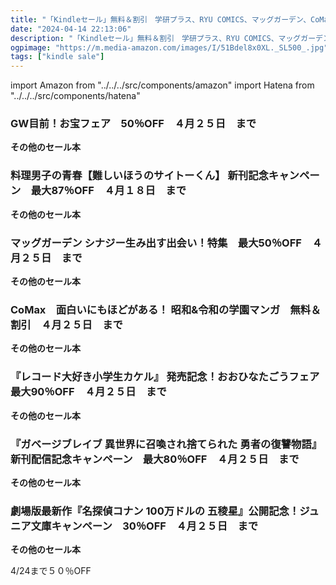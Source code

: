 ```yaml
---
title: "「Kindleセール」無料＆割引　学研プラス、RYU COMICS、マッグガーデン、CoMax、ビームコミックス、小学館"
date: "2024-04-14 22:13:06"
description: "「Kindleセール」無料＆割引　学研プラス、RYU COMICS、マッグガーデン、CoMax、ビームコミックス、小学館"
ogpimage: "https://m.media-amazon.com/images/I/51Bdel8x0XL._SL500_.jpg"
tags: ["kindle sale"]
---
```

import Amazon from "../../../src/components/amazon"
import Hatena from "../../../src/components/hatena"





### GW目前！お宝フェア　50％OFF　４月２５日　まで


<Amazon asin="B08Q3M2Y41" />



<Amazon asin="B08MF4TKCC" />



<Amazon asin="B087DYZBGM" />


**その他のセール本**

<Hatena src="https://kyukyunyorituryo.github.io/kindle_sale/20240425s40345/" title=""/>

### 料理男子の青春【難しいほうのサイトーくん】 新刊記念キャンペーン　最大87％OFF　４月１８日　まで


<Amazon asin="B07H7YM4M1" />



<Amazon asin="B07CZ7HN7P" />



<Amazon asin="B06Y5JGT3R" />


**その他のセール本**

<Hatena src="https://kyukyunyorituryo.github.io/kindle_sale/20240418s40325/" title=""/>

### マッグガーデン シナジー生み出す出会い！特集　最大50％OFF　４月２５日　まで


<Amazon asin="B0C68JVPJ4" />



<Amazon asin="B0B5GMS4CC" />



<Amazon asin="B09RFHZT4K" />


**その他のセール本**

<Hatena src="https://kyukyunyorituryo.github.io/kindle_sale/20240425s40287/" title=""/>

### CoMax　面白いにもほどがある！ 昭和&令和の学園マンガ　無料＆割引　４月２５日　まで

<Amazon asin="B0BHD7243L" />


<Amazon asin="B0BGX75CH4" />


<Amazon asin="B0B4NFB12D" />


**その他のセール本**

<Hatena src="https://kyukyunyorituryo.github.io/kindle_sale/20240425s40272/" title=""/>

### 『レコード大好き小学生カケル』 発売記念！おおひなたごうフェア　最大90％OFF　４月２５日　まで

<Amazon asin="B09KL9M5B6" />


<Amazon asin="B07QY73JL7" />


<Amazon asin="B01IQN5RX2" />


**その他のセール本**

<Hatena src="https://kyukyunyorituryo.github.io/kindle_sale/20240425s40301/" title=""/>

### 『ガベージブレイブ 異世界に召喚され捨てられた 勇者の復讐物語』新刊配信記念キャンペーン　最大80％OFF　４月２５日　まで

<Amazon asin="B0CP3N4NGW" />


<Amazon asin="B0CLN8TKSS" />


<Amazon asin="B09WMRN1C1" />


**その他のセール本**

<Hatena src="https://kyukyunyorituryo.github.io/kindle_sale/20240425s40292/" title=""/>

### 劇場版最新作『名探偵コナン 100万ドルの 五稜星』公開記念！ジュニア文庫キャンペーン　30％OFF　４月２５日　まで

**その他のセール本**

<Hatena src="https://kyukyunyorituryo.github.io/kindle_sale/20240425s40233/" title=""/>

4/24まで５０％OFF

<Amazon asin="B0C9H8QBMH" />

<Amazon asin="B0CCXV8QRJ" />

